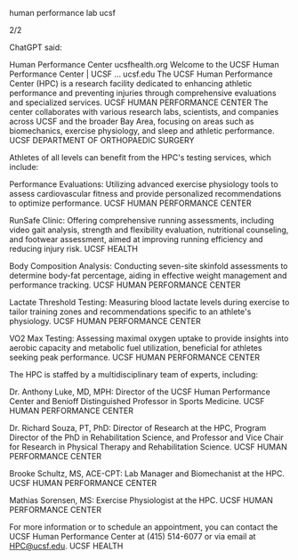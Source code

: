 human performance lab ucsf

2/2

ChatGPT said:

Human Performance Center
ucsfhealth.org
Welcome to the UCSF Human Performance Center | UCSF ...
ucsf.edu
The UCSF Human Performance Center (HPC) is a research facility dedicated to enhancing athletic performance and preventing injuries through comprehensive evaluations and specialized services. 
UCSF HUMAN PERFORMANCE CENTER
 The center collaborates with various research labs, scientists, and companies across UCSF and the broader Bay Area, focusing on areas such as biomechanics, exercise physiology, and sleep and athletic performance. 
UCSF DEPARTMENT OF ORTHOPAEDIC SURGERY

Athletes of all levels can benefit from the HPC's testing services, which include:

Performance Evaluations: Utilizing advanced exercise physiology tools to assess cardiovascular fitness and provide personalized recommendations to optimize performance. 
UCSF HUMAN PERFORMANCE CENTER

RunSafe Clinic: Offering comprehensive running assessments, including video gait analysis, strength and flexibility evaluation, nutritional counseling, and footwear assessment, aimed at improving running efficiency and reducing injury risk. 
UCSF HEALTH

Body Composition Analysis: Conducting seven-site skinfold assessments to determine body-fat percentage, aiding in effective weight management and performance tracking. 
UCSF HUMAN PERFORMANCE CENTER

Lactate Threshold Testing: Measuring blood lactate levels during exercise to tailor training zones and recommendations specific to an athlete's physiology. 
UCSF HUMAN PERFORMANCE CENTER

VO2 Max Testing: Assessing maximal oxygen uptake to provide insights into aerobic capacity and metabolic fuel utilization, beneficial for athletes seeking peak performance. 
UCSF HUMAN PERFORMANCE CENTER

The HPC is staffed by a multidisciplinary team of experts, including:

Dr. Anthony Luke, MD, MPH: Director of the UCSF Human Performance Center and Benioff Distinguished Professor in Sports Medicine. 
UCSF HUMAN PERFORMANCE CENTER

Dr. Richard Souza, PT, PhD: Director of Research at the HPC, Program Director of the PhD in Rehabilitation Science, and Professor and Vice Chair for Research in Physical Therapy and Rehabilitation Science. 
UCSF HUMAN PERFORMANCE CENTER

Brooke Schultz, MS, ACE-CPT: Lab Manager and Biomechanist at the HPC. 
UCSF HUMAN PERFORMANCE CENTER

Mathias Sorensen, MS: Exercise Physiologist at the HPC. 
UCSF HUMAN PERFORMANCE CENTER

For more information or to schedule an appointment, you can contact the UCSF Human Performance Center at (415) 514-6077 or via email at HPC@ucsf.edu. 
UCSF HEALTH